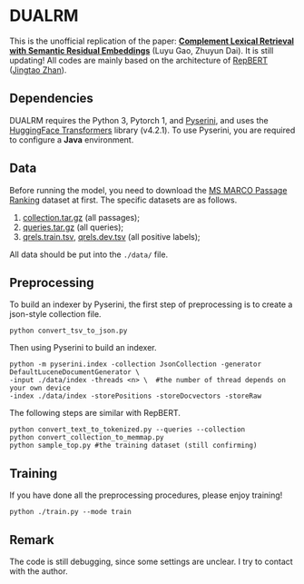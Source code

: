 # DUALRM
This is the unofficial replication of the paper: [**Complement Lexical Retrieval with Semantic Residual Embeddings**](https://arxiv.org/abs/2004.13969) (Luyu Gao, Zhuyun Dai). It is still updating! All codes are mainly based on the architecture of [RepBERT](https://github.com/jingtaozhan/RepBERT-Index) ([Jingtao Zhan](https://github.com/jingtaozhan)).

## Dependencies

DUALRM requires the Python 3, Pytorch 1, and [Pyserini](https://github.com/castorini/pyserini/), and uses the [HuggingFace Transformers](https://github.com/huggingface/transformers) library (v4.2.1). To use Pyserini, you are required to configure a **Java** environment. 

## Data

Before running the model, you need to download the [MS MARCO Passage Ranking](https://github.com/microsoft/MSMARCO-Passage-Ranking) dataset at first. The specific datasets are as follows.

1.  [collection.tar.gz](https://msmarco.blob.core.windows.net/msmarcoranking/collection.tar.gz) (all passages);
2. [ queries.tar.gz](https://msmarco.blob.core.windows.net/msmarcoranking/queries.tar.gz) (all queries);
3. [ qrels.train.tsv](https://msmarco.blob.core.windows.net/msmarcoranking/qrels.train.tsv), [ qrels.dev.tsv](https://msmarco.blob.core.windows.net/msmarcoranking/qrels.dev.tsv) (all positive labels);

All data should be put into the  `./data/` file.

## Preprocessing

To build an indexer by Pyserini, the first step of preprocessing is to create a json-style collection file.

```
python convert_tsv_to_json.py
```

Then using Pyserini to build an indexer.

```
python -m pyserini.index -collection JsonCollection -generator DefaultLuceneDocumentGenerator \
-input ./data/index -threads <n> \  #the number of thread depends on your own device
-index ./data/index -storePositions -storeDocvectors -storeRaw
```

The following steps are similar with RepBERT.

```
python convert_text_to_tokenized.py --queries --collection
python convert_collection_to_memmap.py
python sample_top.py #the training dataset (still confirming)
```

## Training

If you have done all the preprocessing procedures, please enjoy training!

```
python ./train.py --mode train
```

## Remark

The code is still debugging, since some settings are unclear. I try to contact with the author.

